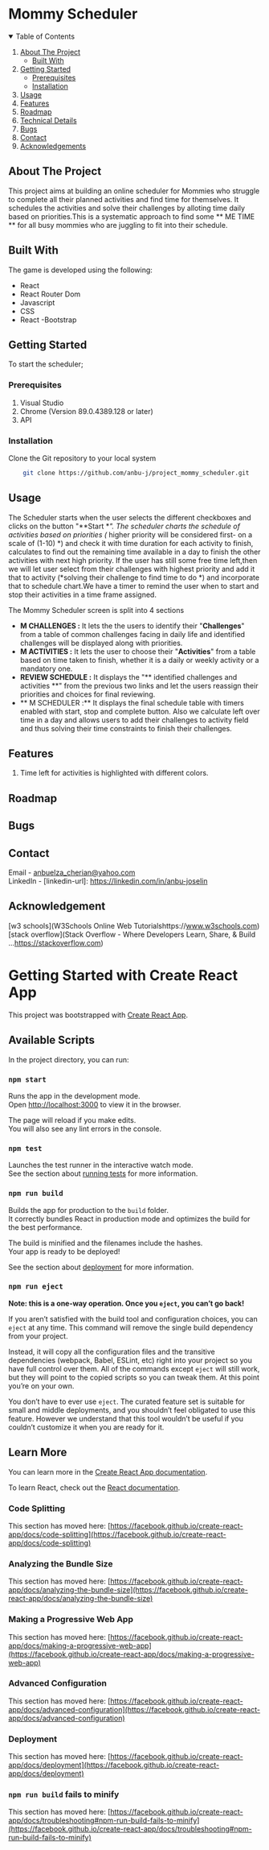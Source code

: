 # Mommy Scheduler
<!-- TABLE OF CONTENTS -->
<details open="open">
  <summary>Table of Contents</summary>
  <ol>
    <li>
      <a href="#about-the-project">About The Project</a>
      <ul>
        <li><a href="#built-with">Built With</a></li>
      </ul>
    </li>
    <li>
      <a href="#getting-started">Getting Started</a>
      <ul>
        <li><a href="#prerequisites">Prerequisites</a></li>
        <li><a href="#installation">Installation</a></li>
      </ul>
    </li>
    <li><a href="#usage">Usage</a></li>
    <li><a href="#features">Features</a></li>
    <li><a href="#roadmap">Roadmap</a></li>
    <li><a href="#technical-details">Technical Details</a></li>
    <li><a href="#bugs">Bugs</a></li>
    <li><a href="#contact">Contact</a></li>
    <li><a href="#acknowledgements">Acknowledgements</a></li>
  </ol>
</details>

<!-- ABOUT THE PROJECT -->
## About The Project

This project aims at building an online scheduler for Mommies who struggle to complete all their planned activities and find time for themselves. It schedules the activities and solve their challenges by alloting time daily based on priorities.This is a systematic approach to find some ** ME TIME ** for all busy mommies who are juggling to fit into their schedule.

## Built With
 
The game is developed using the following:
* React
* React Router Dom
* Javascript
* CSS
*  React -Bootstrap
## Getting Started

To start the scheduler;

### Prerequisites
1. Visual Studio 
2. Chrome (Version 89.0.4389.128 or later)
3. API

### Installation
Clone the Git repository to your local system <br>

```bash
    git clone https://github.com/anbu-j/project_mommy_scheduler.git 
```

## Usage
The Scheduler starts when the user selects the different checkboxes and clicks on the button "**Start **". The scheduler charts the schedule of activities based on priorities (* higher priority will be considered first- on a scale of (1-10) *) and check it with time duration for each activity to finish, calculates to find out the remaining time available in a day to finish the other activities with next high priority. If the user has still some free time left,then we will let user select from their challenges with highest priority and add it that to activity (*solving their challenge to find time to do *) and incorporate that to schedule chart.We have a timer to remind the user when to start and stop their activities in a time frame assigned. 

 The Mommy Scheduler screen is split into 4 sections 
 * **M CHALLENGES :** It lets the the users to identify their "**Challenges**" from a table of common challenges facing in daily life and identified challenges will be displayed along with priorities.
 * **M ACTIVITIES :** It lets the user to choose their "**Activities**" from a table based on time taken to finish, whether it is a daily or weekly activity or a mandatory one. 
 * **REVIEW SCHEDULE :** It displays the "** identified challenges and activities **" from the previous two links and let the users reassign their priorities and choices for final reviewing.
 * ** M SCHEDULER :** It displays the final schedule table with timers enabled with start, stop and complete button. Also we calculate left over time in a day and allows users to add their challenges to activity field and thus solving their time constraints to finish their challenges.


## Features
1. Time left for activities  is highlighted with different colors.
<!--2. The navigation is implemented for different pagesselection made by the user on the on-screen keyboard turns the color of the key to
    * "**Golden**" upon matching a letter in the mystery sentence 
    * "**Grey**" upon not matching a letter in the mystery sentence.
3. Each time a key is selected, the players "**Turns left**"  and points "**Score**" are updated in the "**Score Board**".
4. Users are alerted of the game progress as alerts during the game.
5. Users can restart the game at any time during the play, using the button "**Restart**"
6. A winner is declared after 5 rounds of play.
7. Automaticaly determine the number of turns based on the mystery sentence.-->

## Roadmap
<!--1. Display in game messages in the "**Game Message**" section of the Players Console.
2. Add Screenshots of the game to README file

## Technical Details
1. **atClick** - Function called each time a key on the On screen keyboard is selected.
2. **startGame** - Function called each time the Start button is selected. Disabled when the game is in progress.
3. **disp_string** - Function that calls disp_board() and disp_space() functions to create the hidden sentence on the game console.
4. **disp_comp**- Function that compares the Key selected on the On screen keyboard with the hidden letter on the game console and changes both to "**Golden**" uppon successful match and "**Grey**" upon unsuccessful match. Also calls the pointsCalc() and winCalc() functions to calculate the points and determine if the round is complete.
5. **winCalc** - Function calculates if the mystery sentence has been successfully found within the number of turns. If all 5 rounds have completed successfully, the function declares a winner of the game. The function calls reGame() function to start the next round and endGame() to go back to the Start of the game.
6. **reGame** - Resets the game console and Scoreboard. Resets all the in game variables used by the program.
7. **quitGame** - Resets the game console, Player console and the score board. Start button is activated at this point.
8. **homeRun** - Function gives the in-turn player an opportunity to take out the second player from the game and predict the sentence. Turns are recalculated to ensure the player has minimum opportunities to win. If successful, the player gets all the points for the round. If unsuccessful, no player gets a point for the round.
9. **getString** - Function scans through the array of available sentenes and randomly selects a sentence for the round.
10. **clearDisplayBoard** - Function clears the mystery sentence, upon calling.
11. **clearKeyColor** - Function clears the key selected on the keyboard (after completion of a round/game/restart)
12. **clearPoints** - Function clears the points for both players in each round, upon calling.
13. **disp_board** - Function creates a box of letter in the mystery sentence, upon calling.
14. **disp_space** - Function creates a blank space between two words, upon calling.
15. **turnsCalc** - Scans through the mystery sentence, finds the count of unique letters, and marks it as the number of turns a player has to predict the mystery sentence.
16. **pointsCalc** - Function calculates the points after each user selection on the on screen keyboard, upon calling.
17. **resultMessage**- Function displays the alert message notifying players about the status of play, upon calling.
18. **scoreBoard** - Functions prints the scoreboard in the game screen during play, upon calling.
19. **endGame**- Function clears the player in round scoreboard, after each round, upon calling.-->

## Bugs
<!--1. Points are displayed after the alert message.
2. Repeated click on an already selected letter leads to losing a chance.-->
## Contact
Email - anbuelza_cherian@yahoo.com <br>
LinkedIn - [linkedin-url]: https://linkedin.com/in/anbu-joselin
## Acknowledgement
[w3 schools](W3Schools Online Web Tutorialshttps://www.w3schools.com) <br>
[stack overflow](Stack Overflow - Where Developers Learn, Share, & Build ...https://stackoverflow.com)
<!-- PROJECT SHIELDS -->
<!-- [![Contributors][contributors-shield]][contributors-url]
[![Forks][forks-shield]][forks-url]
[![Stargazers][stars-shield]][stars-url]
[![Issues][issues-shield]][issues-url]
[![MIT License][license-shield]][license-url]
[![LinkedIn][linkedin-shield]][linkedin-url] -->


# Getting Started with Create React App

This project was bootstrapped with [Create React App](https://github.com/facebook/create-react-app).

## Available Scripts

In the project directory, you can run:

### `npm start`

Runs the app in the development mode.\
Open [http://localhost:3000](http://localhost:3000) to view it in the browser.

The page will reload if you make edits.\
You will also see any lint errors in the console.

### `npm test`

Launches the test runner in the interactive watch mode.\
See the section about [running tests](https://facebook.github.io/create-react-app/docs/running-tests) for more information.

### `npm run build`

Builds the app for production to the `build` folder.\
It correctly bundles React in production mode and optimizes the build for the best performance.

The build is minified and the filenames include the hashes.\
Your app is ready to be deployed!

See the section about [deployment](https://facebook.github.io/create-react-app/docs/deployment) for more information.

### `npm run eject`

**Note: this is a one-way operation. Once you `eject`, you can’t go back!**

If you aren’t satisfied with the build tool and configuration choices, you can `eject` at any time. This command will remove the single build dependency from your project.

Instead, it will copy all the configuration files and the transitive dependencies (webpack, Babel, ESLint, etc) right into your project so you have full control over them. All of the commands except `eject` will still work, but they will point to the copied scripts so you can tweak them. At this point you’re on your own.

You don’t have to ever use `eject`. The curated feature set is suitable for small and middle deployments, and you shouldn’t feel obligated to use this feature. However we understand that this tool wouldn’t be useful if you couldn’t customize it when you are ready for it.

## Learn More

You can learn more in the [Create React App documentation](https://facebook.github.io/create-react-app/docs/getting-started).

To learn React, check out the [React documentation](https://reactjs.org/).

### Code Splitting

This section has moved here: [https://facebook.github.io/create-react-app/docs/code-splitting](https://facebook.github.io/create-react-app/docs/code-splitting)

### Analyzing the Bundle Size

This section has moved here: [https://facebook.github.io/create-react-app/docs/analyzing-the-bundle-size](https://facebook.github.io/create-react-app/docs/analyzing-the-bundle-size)

### Making a Progressive Web App

This section has moved here: [https://facebook.github.io/create-react-app/docs/making-a-progressive-web-app](https://facebook.github.io/create-react-app/docs/making-a-progressive-web-app)

### Advanced Configuration

This section has moved here: [https://facebook.github.io/create-react-app/docs/advanced-configuration](https://facebook.github.io/create-react-app/docs/advanced-configuration)

### Deployment

This section has moved here: [https://facebook.github.io/create-react-app/docs/deployment](https://facebook.github.io/create-react-app/docs/deployment)

### `npm run build` fails to minify

This section has moved here: [https://facebook.github.io/create-react-app/docs/troubleshooting#npm-run-build-fails-to-minify](https://facebook.github.io/create-react-app/docs/troubleshooting#npm-run-build-fails-to-minify)